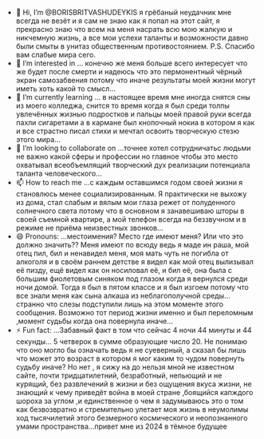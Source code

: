 - 👋 Hi, I’m @BORISBRITVASHUDEYKIS я грёбаный неудачник мне всегда не везёт и я сам не знаю как я попал на этот сайт, я прекрасно знаю что всем на меня насрать всю мою жалкую и никчемную жизнь, а все мои успехи таланты и возможности давно были смыты в унитаз общественным противостоянием. P.S. Спасибо вам слабые мира сего.
- 👀 I’m interested in ... конечно же меня больше всего интересует что же будет после смерти и надеюсь что это пермонентный чёрный экран самозабвения потому что иначе результаты моей жизни могут иметь хоть какой то смысл...
- 🌱 I’m currently learning ... в настоящее время мне иногда снятся сны из моего колледжа, снится то время когда я был среди толпы увлечённых жизнью подростков и пальцы моей правой руки всегда пахли сигаретами а в кармане был кнопочный нокиа в котором я как и все страстно писал стихи и мечтал освоить творческую стезю этого мира...
- 💞️ I’m looking to collaborate on ...точнее хотел сотрудничатьс людьми не важно какой сферы и профессии но главное чтобы это место охватывал всеобъемлящий творческий дух реализации потенциала таланта человеческого...
- 📫 How to reach me ...с каждым оставшимся годом своей жизни я становлюсь менее социализированным. Я практически не выхожу из дома, стал слабым и вялым мои глаза режет от полуденного солнечного света потому что в основном я занавешиваю шторы в своей съемной квартире, а мой телефон всегда на беззвучном и в режиме не приёма неизвестных звонков...
- 😄 Pronouns: ...местоимения? Место где имеют меня? Или что это должно значить?? Меня имеют по всюду ведь я маде ин раша, мой отец пил, бил и ненавидел меня, моя мать чуть не погибла от алкоголя и в своём раннем детстве я видел как мой отец вылизывал её пизду, ещё видел как он носиловал её, и бил её, она была с большим фиолетовым синяком под глазом когда я вернулся среди ночи домой. Тогда я был в пятом классе и я был изгоем потому что все знали меня как сына алкаша из неблагополучной среды... странно что слезы подступили лишь на этом моменте этого сообщения. Возможно тот период жизни именно и был переломным ,момент судьбы когда она повернула иначе...
- ⚡ Fun fact: ...Забавный факт в том что сейчас 4 ночи 44 минуты и 44 секунды... 5 четверок в сумме образующие число 20. Не понимаю что оно могло бы означать ведь я не суеверный, а сказал бы лишь что может это возраст в котором я мог каким то чудом повернуть судьбу иначе? Но нет , я сижу на до нельзя мной не известном сайте,  почти тридцатилетний, безработный, непьющий и не курящий, без развлечений  в жизни и без ощущения вкуса жизни, не знающий к чему приведёт война в моей стране ,боящийся капждого шороха за углом ,и единственное о чем я задумываюсь это о том как безвозвратно и стремительно улетает моя жизнь в неумолимы ход тысячилетий этого безмерного космического и неопознанного умами пространства...привет мне из 2024 в тёмное будущее

<!---
BORISBRITVASHUDEYKIS/BORISBRITVASHUDEYKIS is a ✨ special ✨ repository because its `README.md` (this file) appears on your GitHub profile.
You can click the Preview link to take a look at your changes.
--->
